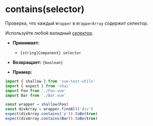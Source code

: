# contains(selector)

Проверка, что каждый `Wrapper` в `WrapperArray` содержит селектор.

Используйте любой валидный [селектор](../selectors.md).

- **Принимает:**
  - `{string|Component} selector`

- **Возвращает:** `{boolean}`

- **Пример:**

```js
import { shallow } from 'vue-test-utils'
import { expect } from 'chai'
import Foo from './Foo.vue'
import Bar from './Bar.vue'

const wrapper = shallow(Foo)
const divArray = wrapper.findAll('div')
expect(divArray.contains('p')).toBe(true)
expect(divArray.contains(Bar)).toBe(true)
```
